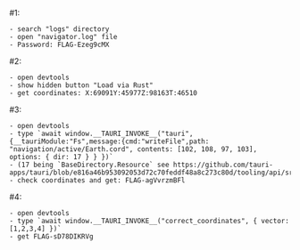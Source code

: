 #1: 
    
    - search "logs" directory
    - open "navigator.log" file
    - Password: FLAG-Ezeg9cMX

#2:
    
    - open devtools
    - show hidden button "Load via Rust"
    - get coordinates: X:69091Y:45977Z:98163T:46510

#3:

    - open devtools
    - type `await window.__TAURI_INVOKE__("tauri",{__tauriModule:"Fs",message:{cmd:"writeFile",path: "navigation/active/Earth.cord", contents: [102, 108, 97, 103], options: { dir: 17 } } })`
    - (17 being `BaseDirectory.Resource` see https://github.com/tauri-apps/tauri/blob/e816a46b953092053d72c70feddf48a8c273c80d/tooling/api/src/fs.ts#L97)
    - check coordinates and get: FLAG-agVvrzmBFl

#4:

    - open devtools
    - type `await window.__TAURI_INVOKE__("correct_coordinates", { vector: [1,2,3,4] })`
    - get FLAG-sD78DIKRVg

